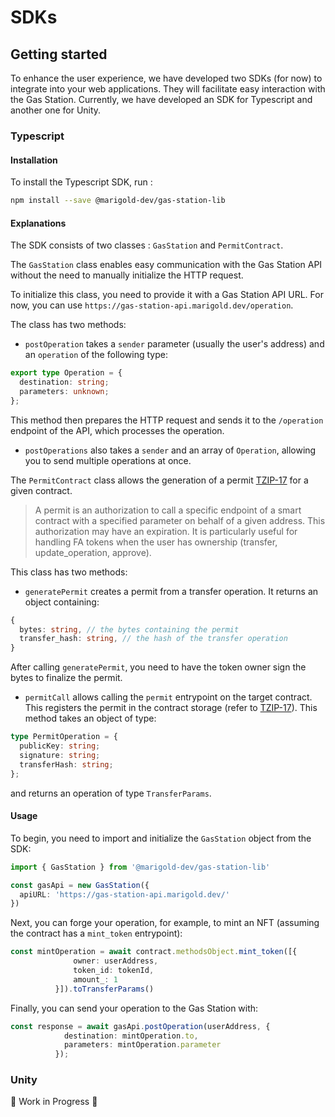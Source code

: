 # SDKs

## Getting started

To enhance the user experience, we have developed two SDKs (for now) to integrate into your web applications. They will facilitate easy interaction with the Gas Station. Currently, we have developed an SDK for Typescript and another one for Unity.

### Typescript

#### Installation

To install the Typescript SDK, run :

```bash
npm install --save @marigold-dev/gas-station-lib
```

#### Explanations

The SDK consists of two classes : `GasStation` and `PermitContract`.

The `GasStation` class enables easy communication with the Gas Station API without the need to manually initialize the HTTP request.

To initialize this class, you need to provide it with a Gas Station API URL. For now, you can use `https://gas-station-api.marigold.dev/operation`.

The class has two methods:
- `postOperation` takes a `sender` parameter (usually the user's address) and an `operation` of the following type:
```ts
export type Operation = {
  destination: string;
  parameters: unknown;
};
```
This method then prepares the HTTP request and sends it to the `/operation` endpoint of the API, which processes the operation.

- `postOperations` also takes a `sender` and an array of `Operation`, allowing you to send multiple operations at once.


The `PermitContract` class allows the generation of a permit [TZIP-17](https://tzip.tezosagora.org/proposal/tzip-17) for a given contract.

> A permit is an authorization to call a specific endpoint of a smart contract with a specified parameter on behalf of a given address. This authorization may have an expiration. It is particularly useful for handling FA tokens when the user has ownership (transfer, update_operation, approve).

This class has two methods:
- `generatePermit` creates a permit from a transfer operation. It returns an object containing:
```ts
{
  bytes: string, // the bytes containing the permit
  transfer_hash: string, // the hash of the transfer operation
}
```

After calling `generatePermit`, you need to have the token owner sign the bytes to finalize the permit.

- `permitCall` allows calling the `permit` entrypoint on the target contract. This registers the permit in the contract storage (refer to [TZIP-17](https://tzip.tezosagora.org/proposal/tzip-17)). This method takes an object of type:
```ts
type PermitOperation = {
  publicKey: string;
  signature: string;
  transferHash: string;
};
```
and returns an operation of type `TransferParams`.

#### Usage

To begin, you need to import and initialize the `GasStation` object from the SDK:
```ts
import { GasStation } from '@marigold-dev/gas-station-lib'

const gasApi = new GasStation({
  apiURL: 'https://gas-station-api.marigold.dev/'
})
```

Next, you can forge your operation, for example, to mint an NFT (assuming the contract has a `mint_token` entrypoint):

```ts
const mintOperation = await contract.methodsObject.mint_token([{
              owner: userAddress,
              token_id: tokenId,
              amount_: 1
          }]).toTransferParams()
```

Finally, you can send your operation to the Gas Station with:
```ts
const response = await gasApi.postOperation(userAddress, {
            destination: mintOperation.to,
            parameters: mintOperation.parameter
          });
```

### Unity

🚧 Work in Progress 🚧